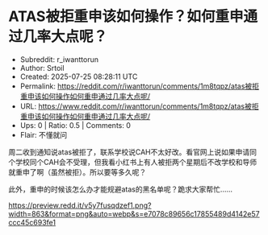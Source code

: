 # ATAS被拒重申该如何操作？如何重申通过几率大点呢？

- Subreddit: r_iwanttorun
- Author: Srtoil
- Created: 2025-07-25 08:28:11 UTC
- Permalink: https://reddit.com/r/iwanttorun/comments/1m8tqpz/atas被拒重申该如何操作如何重申通过几率大点呢/
- URL: https://www.reddit.com/r/iwanttorun/comments/1m8tqpz/atas被拒重申该如何操作如何重申通过几率大点呢/
- Ups: 0 | Ratio: 0.5 | Comments: 0
- Flair: 不懂就问


周二收到通知说atas被拒了，联系学校说CAH不太好改。看官网上说如果申请同个学校同个CAH会不受理，但我看小红书上有人被拒两个星期后不改学校和导师就重申了啊（虽然被拒）。所以要等多久呢？

此外，重申的时候该怎么办才能规避atas的黑名单呢？跪求大家帮忙……

<https://preview.redd.it/v5y7fusqdzef1.png?width=863&format=png&auto=webp&s=e7078c89656c17855489d4142e57ccc45c693fe1>

